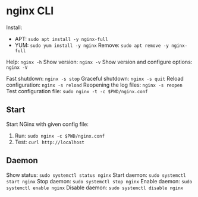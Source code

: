# nginx CLI

Install: 
- APT: `sudo apt install -y nginx-full`
- YUM: `sudo yum install -y nginx`
Remove: `sudo apt remove -y nginx-full`

Help: `nginx -h`
Show version: `nginx -v`
Show version and configure options: `nginx -V`

Fast shutdown: `nginx -s stop`
Graceful shutdown: `nginx -s quit`
Reload configuration: `nginx -s reload`
Reopening the log files: `nginx -s reopen`
Test configuration file: `sudo nginx -t -c $PWD/nginx.conf`

## Start
Start NGinx with given config file:
1. Run: `sudo nginx -c $PWD/nginx.conf`
2. Test: `curl http://localhost`

## Daemon
Show status: `sudo systemctl status nginx`
Start daemon: `sudo systemctl start nginx`
Stop daemon: `sudo systemctl stop nginx`
Enable daemon: `sudo systemctl enable nginx`
Disable daemon: `sudo systemctl disable nginx`

